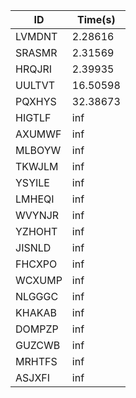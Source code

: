 |ID|Time(s)|
|-|-|
|LVMDNT|2.28616|
|SRASMR|2.31569|
|HRQJRI|2.39935|
|UULTVT|16.50598|
|PQXHYS|32.38673|
|HIGTLF|inf|
|AXUMWF|inf|
|MLBOYW|inf|
|TKWJLM|inf|
|YSYILE|inf|
|LMHEQI|inf|
|WVYNJR|inf|
|YZHOHT|inf|
|JISNLD|inf|
|FHCXPO|inf|
|WCXUMP|inf|
|NLGGGC|inf|
|KHAKAB|inf|
|DOMPZP|inf|
|GUZCWB|inf|
|MRHTFS|inf|
|ASJXFI|inf|
